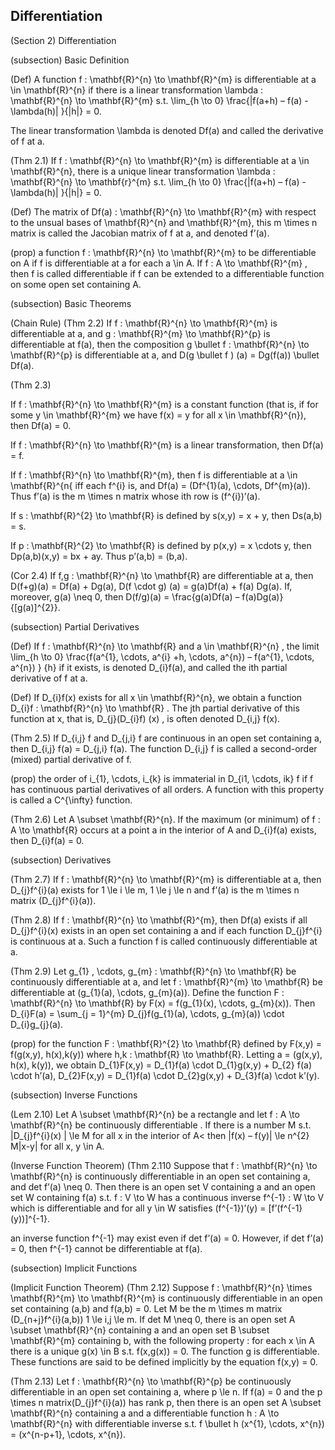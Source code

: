 Differentiation
-----

(Section 2) Differentiation

(subsection) Basic Definition

(Def) A function f : \mathbf{R}^{n} \to \mathbf{R}^{m} is differentiable at a \in \mathbf{R}^{n} if there is a linear transformation \lambda : \mathbf{R}^{n} \to \mathbf{R}^{m} s.t. \lim_{h \to 0} \frac{|f(a+h) – f(a) - \lambda(h)| }{|h|} = 0.

The linear transformation \lambda is denoted Df(a) and called the derivative of f at a.

(Thm 2.1) If f : \mathbf{R}^{n} \to \mathbf{R}^{m} is differentiable at a \in \mathbf{R}^{n}, there is a unique linear transformation \lambda : \mathbf{R}^{n} \to \mathbf{r}^{m} s.t. \lim_{h \to 0} \frac{|f(a+h) – f(a) - \lambda(h)| }{|h|} = 0.

(Def) The matrix of Df(a) : \mathbf{R}^{n} \to \mathbf{R}^{m} with respect to the unsual bases of \mathbf{R}^{n} and \mathbf{R}^{m}, this m \times n matrix is called the Jacobian matrix of f at a, and denoted f’(a).

(prop) a function f : \mathbf{R}^{n} \to \mathbf{R}^{m} to be differentiable on A if f is differentiable at a for each a \in A. If f : A \to \mathbf{R}^{m} , then f is called differentiable if f can be extended to a differentiable function on some open set containing A.

(subsection) Basic Theorems

(Chain Rule) (Thm 2.2) If f : \mathbf{R}^{n} \to \mathbf{R}^{m} is differentiable at a, and g : \mathbf{R}^{m} \to \mathbf{R}^{p} is differentiable at f(a), then the composition g \bullet f : \mathbf{R}^{n} \to \mathbf{R}^{p} is differentiable at a, and D(g \bullet f ) (a) = Dg(f(a)) \bullet Df(a).

(Thm 2.3) 

If f : \mathbf{R}^{n} \to \mathbf{R}^{m} is a constant function (that is, if for some y \in \mathbf{R}^{m} we have f(x) = y for all x \in \mathbf{R}^{n}), then Df(a) = 0.

If f : \mathbf{R}^{n} \to \mathbf{R}^{m} is a linear transformation, then Df(a) = f.

If f : \mathbf{R}^{n} \to \mathbf{R}^{m}, then f is differentiable at a \in \mathbf{R}^{n{ iff each f^{i} is, and Df(a) = (Df^{1}(a), \cdots, Df^{m}(a)). Thus f’(a) is the m \times n matrix whose ith row is (f^{i})’(a).

If s : \mathbf{R}^{2} \to \mathbf{R} is defined by s(x,y) = x + y, then Ds(a,b) = s.

If p : \mathbf{R}^{2} \to \mathbf{R} is defined by p(x,y) = x \cdots y, then Dp(a,b)(x,y) = bx + ay. Thus p’(a,b) = (b,a).

(Cor 2.4) If f,g : \mathbf{R}^{n} \to \mathbf{R} are differentiable at a, then D(f+g)(a) = Df(a) + Dg(a), D(f \cdot g) (a) = g(a)Df(a) + f(a) Dg(a). If, moreover, g(a) \neq 0, then D(f/g)(a) = \frac{g(a)Df(a) – f(a)Dg(a)}{[g(a)]^{2}}.

(subsection) Partial Derivatives

(Def) If f : \mathbf{R}^{n} \to \mathbf{R} and a \in \mathbf{R}^{n} , the limit \lim_{h \to 0} \frac{f(a^{1}, \cdots, a^{i} +h, \cdots, a^{n}) – f(a^{1}, \cdots, a^{n}) } {h} if it exists, is denoted D_{i}f(a), and called the ith partial derivative of f at a.

(Def) If D_{i}f(x) exists for all x \in \mathbf{R}^{n}, we obtain a function D_{i}f : \mathbf{R}^{n} \to \mathbf{R} . The jth partial derivative of this function at x, that is, D_{j}(D_{i}f) (x) , is often denoted D_{i,j} f(x).

(Thm 2.5) If D_{i,j} f and D_{j,i} f are continuous in an open set containing a, then D_{i,j} f(a) = D_{j,i} f(a). The function D_{i,j} f is called a second-order (mixed) partial derivative of f.

(prop) the order of i_{1}, \cdots, i_{k} is immaterial in D_{i1, \cdots, ik} f if f has continuous partial derivatives of all orders. A function with this property is called a C^{\infty} function.

(Thm 2.6) Let A \subset \mathbf{R}^{n}. If the maximum (or minimum) of f : A \to \mathbf{R} occurs at a point a in the interior of A and D_{i}f(a) exists, then D_{i}f(a) = 0.

(subsection) Derivatives

(Thm 2.7) If f : \mathbf{R}^{n} \to \mathbf{R}^{m} is differentiable at a, then D_{j}f^{i}(a) exists for 1 \le i \le m, 1 \le j \le n and f’(a) is the m \times n matrix (D_{j}f^{i}(a)).

(Thm 2.8) If f : \mathbf{R}^{n} \to \mathbf{R}^{m}, then Df(a) exists if all D_{j}f^{i}(x) exists in an open set containing a and if each function D_{j}f^{i} is continuous at a. Such a function f is called continuously differentiable at a.

(Thm 2.9) Let g_{1} , \cdots, g_{m} : \mathbf{R}^{n} \to \mathbf{R} be continuously differentiable at a, and let f : \mathbf{R}^{m} \to \mathbf{R} be differentiable at (g_{1}(a), \cdots, g_{m}(a)). Define the function F : \mathbf{R}^{n} \to \mathbf{R} by F(x) = f(g_{1}(x), \cdots, g_{m}(x)). Then D_{i}F(a) = \sum_{j = 1}^{m} D_{j}f(g_{1}(a), \cdots, g_{m}(a)) \cdot D_{i}g_{j}(a).

(prop) for the function F : \mathbf{R}^{2} \to \mathbf{R} defined by F(x,y) = f(g(x,y), h(x),k(y)) where h,k : \mathbf{R} \to \mathbf{R}. Letting a = (g(x,y), h(x), k(y)), we obtain D_{1}F(x,y) = D_{1}f(a) \cdot D_{1}g(x,y) + D_{2} f(a) \cdot h’(a), D_{2}F(x,y) = D_{1}f(a) \cdot D_{2}g(x,y) + D_{3}f(a) \cdot k’(y).

(subsection) Inverse Functions

(Lem 2.10) Let A \subset \mathbf{R}^{n} be a rectangle and let f : A \to \mathbf{R}^{n} be continuously differentiable . If there is a number M s.t. |D_{j}f^{i}(x) | \le M for all x in the interior of A< then |f(x) – f(y)| \le n^{2} M|x-y| for all x, y \in A.

(Inverse Function Theorem) (Thm 2.110 Suppose that f : \mathbf{R}^{n} \to \mathbf{R}^{n} is continuously differentiable in an open set containing a, and det f’(a) \neq 0. Then there is an open set V containing a and an open set W containing f(a) s.t. f : V \to W has a continuous inverse f^{-1} : W \to V which is differentiable and for all y \in W satisfies (f^{-1})’(y) = [f’(f^{-1}(y))]^{-1}.

an inverse function f^{-1} may exist even if det f’(a) = 0. However, if det f’(a) = 0, then f^{-1} cannot be differentiable at f(a).

(subsection) Implicit Functions

(Implicit Function Theorem) (Thm 2.12) Suppose f : \mathbf{R}^{n} \times \mathbf{R}^{m} \to \mathbf{R}^{m} is continuously differentiable in an open set containing (a,b) and f(a,b) = 0. Let M be the m \times m matrix (D_{n+j}f^{i}(a,b)) 1 \le i,j \le m. If det M \neq 0, there is an open set A \subset \mathbf{R}^{n} containing a and an open set B \subset \mathbf{R}^{m} containing b, with the following property : for each x \in A there is a unique g(x) \in B s.t. f(x,g(x)) = 0. The function g is differentiable. These functions are said to be defined implicitly by the equation f(x,y) = 0.

(Thm 2.13) Let f : \mathbf{R}^{n} \to \mathbf{R}^{p} be continuously differentiable in an open set containing a, where p \le n. If f(a) = 0 and the p \times n matrix(D_{j}f^{i}(a)) has rank p, then there is an open set A \subset \mathbf{R}^{n} containing a and a differentiable function h : A \to \mathbf{R}^{n} with differentiable inverse s.t. f \bullet h (x^{1}, \cdots, x^{n}) = (x^{n-p+1}, \cdots, x^{n}).

